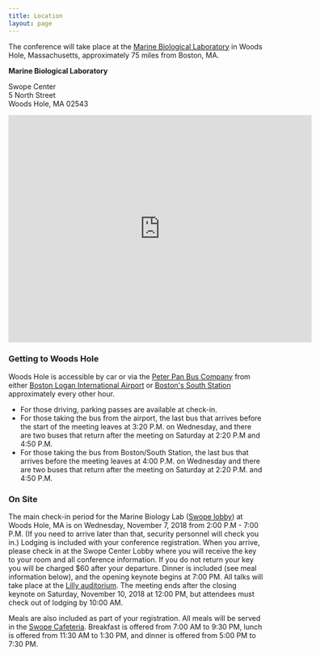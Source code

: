 ```yaml
---
title: Location
layout: page
---
```

The conference will take place at the [Marine Biological Laboratory](http://www.mbl.edu/conferences/) in Woods Hole, Massachusetts, approximately 75 miles from Boston, MA.

**Marine Biological Laboratory**

Swope Center  
5 North Street  
Woods Hole, MA 02543


<iframe src="https://www.google.com/maps/embed?pb=!1m18!1m12!1m3!1d2986.984096133691!2d-70.67460079832561!3d41.52628514523306!2m3!1f0!2f0!3f0!3m2!1i1024!2i768!4f13.1!3m3!1m2!1s0x0%3A0xf6558c472d4aa281!2sSwope+Center!5e0!3m2!1sen!2sus!4v1505402621615" width="600" height="450" frameborder="0" style="border:0" allowfullscreen></iframe>


### Getting to Woods Hole

Woods Hole is accessible by car or via the [Peter Pan Bus Company](http://peterpanbus.com) from either [Boston Logan International Airport](https://www.massport.com/logan-airport/) or [Boston's South Station](http://www.south-station.net) approximately every other hour.

- For those driving, parking passes are available at check-in.
- For those taking the bus from the airport, the last bus that arrives before the start of the meeting leaves at 3:20 P.M. on Wednesday, and there are two buses that return after the meeting on Saturday at 2:20 P.M and 4:50 P.M. 
- For those taking the bus from Boston/South Station, the last bus that arrives before the meeting leaves at 4:00 P.M. on Wednesday and there are two buses that return after the meeting on Saturday at 2:20 P.M. and 4:50 P.M.


### On Site

The main check-in period for the Marine Biology Lab ([Swope lobby](https://www.google.com/maps/place/Swope+Center/@41.5264212,-70.6729768,17z/data=!4m2!3m1!1s0x89e4d88702f1e6cf:0xf6558c472d4aa281)) at Woods Hole, MA is on Wednesday, November 7, 2018 from 2:00 P.M - 7:00 P.M. (If you need to arrive later than that, security personnel will check you in.) Lodging is included with your conference registration. When you arrive, please check in at the Swope Center Lobby where you will receive the key to your room and all conference information. If you do not return your key you will be charged $60 after your departure. Dinner is included (see meal information below), and the opening keynote begins at 7:00 PM. All talks will take place at the [Lilly auditorium](https://www.google.com/maps/place/Marine+Biological+Laboratory/@41.5256391,-70.6746096,17z/data=!3m1!4b1!4m2!3m1!1s0x89e4d886d3a35f5d:0xbd6dcdc149d1a8c). The meeting ends after the closing keynote on Saturday, November 10, 2018 at 12:00 PM, but attendees must check out of lodging by 10:00 AM.

Meals are also included as part of your registration. All meals will be served in the [Swope Cafeteria](http://www.mbl.edu/swope/). Breakfast is offered from 7:00 AM to 9:30 PM, lunch is offered from 11:30 AM to 1:30 PM, and dinner is offered from 5:00 PM to 7:30 PM.

 
